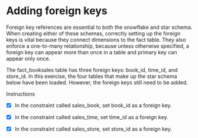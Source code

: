 
# Adding foreign keys

Foreign key references are essential to both the snowflake and star schema. When creating either of these schemas, correctly setting up the foreign 
keys is vital because they connect dimensions to the fact table. They also enforce a one-to-many relationship, because unless otherwise specified, a foreign key
can appear more than once in a table and primary key can appear only once.

The fact_booksales table has three foreign keys: book_id, time_id, and store_id. In this exercise, the four tables that make up the star schema below have been 
loaded. However, the foreign keys still need to be added. 

Instructions

- [x] In the constraint called sales_book, set book_id as a foreign key.
- [x] In the constraint called sales_time, set time_id as a foreign key.
- [x] In the constraint called sales_store, set store_id as a foreign key.


